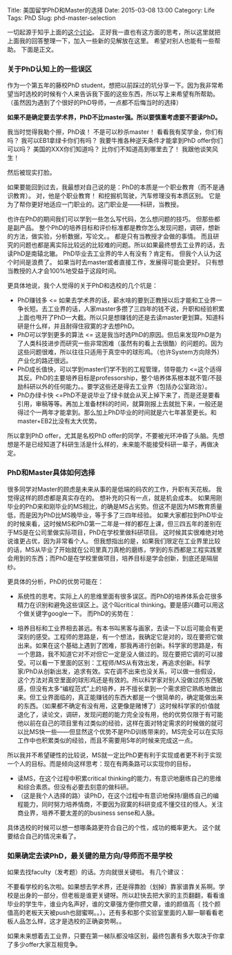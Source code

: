 Title: 美国留学PhD和Master的选择 
Date: 2015-03-08 13:00
Category: Life
Tags: PhD
Slug: phd-master-selection

一切起源于知乎上面的[这个讨论](http://www.zhihu.com/question/28538556)。
正好我一直也有这方面的思考，所以这里就把上面我的回答整理一下，加入一些新的见解放在这里。
希望对别人也能有一些帮助。
下面是正文。

### 关于PhD认知上的一些误区

作为一个第五年的藤校PhD student，想把以前踩过的坑分享一下。因为我非常希望当时选校的时候有个人来告诉我下面的这些东西，所以写上来希望有所帮助。（虽然因为遇到了个很好的PhD导师，一点都不后悔当时的选择）

**如果不是确定要去学术界，PhD不比master强。所以要慎重考虑要不要读PhD。**

我当时觉得我勒个擦，PhD诶！
不是可以秒杀master！
看看我有奖学金，你们有吗？
我可以EB1拿绿卡你们有吗？
我要牛推各种逆天条件才能拿到PhD offer你们可以吗？
美国的XXX你们知道吗？
比你们不知道高到哪里去了！
我跟他谈笑风生！

然后被现实打脸。

如果要能回到过去，我最想对自己说的是：PhD的本质是一个职业教育（而不是通识教育）。
对，他是个职业教育！
和挖掘机驾驶，汽车修理没有本质区别。
它是为了帮你更好地适应一门职业的。这门职业是——科研，当教授。

也许在PhD的期间我们可以学到一些怎么写代码，怎么想问题的技巧。
但那些都是副产品。
整个PhD的培养目标和评价标准都是教你怎么发现问题，调研，想新的方法，做实验，分析数据，写论文。。
都是只有当教授才会做的事情。
而且研究的问题也都是离实际比较远的比较难的问题。所以如果最终想去工业界的话，去读PhD是南辕北辙。
PhD毕业去工业界的牛人有没有？肯定有。
但我个人认为这个时间是浪费了。
如果当时去master或者直接工作，发展得可能会更好。
只有想当教授的人才会100%地受益于这段时间。

更具体地说，我个人觉得的关于PhD和选校的几个坑是：

* PhD赚钱多 <= 如果去学术界的话，薪水啥的要到正教授以后才能和工业界一争长短。去工业界的话，人家master多攒了三四年的钱不说，升职和经验积累上面也甩开了PhD一大截。所以只是想赚钱的还是去读master更划算。知道科研是什么样，并且耐得住寂寞的才去想PhD。
* PhD可以学到更多的算法 <= 这是我当时选PhD的原因。但后来发现PhD是为了人类科技进步而研究一些非常困难（虽然有的看上去很酷）的问题的。因为这些问题很难，所以往往只适用于真空中的球形鸡。（也许System方向除外）产业化的路还很远。
* PhD成长值快，可以学到master们学不到的工程管理，领导能力 <=这个适得其反。PhD的主要培养目标是professorship，整个培养体系根本就不管/不鼓励科研以外的任何能力。。要学这些还是得去工业界（包括办公室政治）。
* PhD办绿卡快 <=PhD不是说毕业了绿卡就会从天上掉下来了，而是还是要看引用，审稿等等。再加上准备材料的时间，就算刚报上去就批下来，一般还是得过个一两年才能拿到。那么加上PhD毕业的时间就是六七年甚至更长。和master+EB2比没有太大优势。

所以拿到PhD offer，尤其是名校PhD offer的同学，不要被光环冲昏了头脑。先想想是不是已经知道了科研生活是什么样的，未来能不能接受科研一辈子，再做决定。

### PhD和Master具体如何选择

很多同学对Master的顾虑是未来从事的是低端的码农的工作，升职有天花板。
我觉得这样的顾虑都是真实存在的。
想补充的只有一点，就是机会成本。
如果用刚毕业的PhD来和刚毕业的MS相比，的确是MS占劣势。但这不是因为MS教育质量低，而是因为PhD比MS晚毕业，等于多了三四年经验。
如果大家都拉到PhD毕业的时候来看，这时候MS和PhD第一二年是一样的都在上课，但三四五年的差别在于MS是在公司里做实际项目，PhD在学校里做科研项目。
这时候其实很难绝对地说谁更占优，因为非常看个人。
但我想指出的是，如果我们限定在工业界里比较的话，MS从毕业了开始就在公司里真刀真枪的磨练，学到的东西都是工程实践里会用到的东西；而PhD是在学校里做项目，培养目标是学会创新，到底还是隔层纱。

更具体的分析，PhD的优势可能在：

* 系统性的思考。实际上人的思维里面有很多误区。而PhD的培养体系会花很多精力在识别和避免这些误区上。这个叫critical thinking。要是感兴趣可以用这个做关键字google一下。
而PhD的劣势在：

* 培养目标和工业界相去甚远。有本书叫黑客与画家，去读一下以后可能会有更深刻的感受。工程师的思路是，有一个想法，我确定它是对的，现在要把它做出来。如果在这个基础上遇到了困难，那我再进行创新。科学家的思路是，有一个思路，我不知道它对不对但它一定是没人做过的。现在要把它调的可以接受。可以看一下里面的区别：工程师/MS从有效出发，再追求创新。科学家/PhD从创新出发，追求有效。实在调不出来也没关系，可以做一些假设，这个方法对真空里面的球形鸡还是有效的。所以科学家对别人没做过的东西敏感，但没有太多“编程范式”上的培养，并不擅长拿到一个需求把它熟练地做出来。但工业界面临的，真正能赚钱的东西大都是一个很简单的，确定能做出来的东西。（如果都不确定有没有用，这更像是赌博了）这时候科学家的价值就退化了，读论文，调研，发现问题的能力完全没有用，他的优势仅限于有可能他以前在自己的项目里有过类似的经验，这样在面对特定需求的时候做的就可以比MS快一些——但显然这个优势不是PhD训练带来的，MS完全可以在实际工作中也积累类似的经验，而且不需要用5年的时候来完成这一点。

所以我并不希望硬性的比较说，MS就一定比PhD更有利于实现或者更不利于实现一个人的目标。而是倾向这样思考：现在有两条路可以实现你的目标，

* 读MS，在这个过程中积累critical thinking的能力，有意识地磨练自己的思维和综合素质。但没有必要去刻意的做科研。
* （这是我个人选择的路）读PhD，在这个过程中有意识地保持/磨练自己的编程能力，同时努力培养情商，不要因为寂寞的科研变成不懂交往的怪人。关注商业界，培养不要太差的的business sense和人脉。

具体选校的时候可以想一想哪条路更符合自己的个性，成功的概率更大。
这个就要结合自己的情况来看了。

### 如果确定去读PhD，最关键的是方向/导师而不是学校

如果去找faculty（发考题）的话。方向就很关键啦。
有几个建议：

不要看学校的名次啦。如果想去学术界，还是得靠脸（划掉）靠家谱靠关系啊。学校是出身的一部分，但老板是谁更关键呀。所以赶快去把大家的主页翻翻，看看谁毕业的学生牛，谁业内名声好，谁的文章强方便你攒文章，谁的颜值高（ 找个颜值高的老板天天被push也甜蜜啊。。）。还有多和那个实验室里面的人聊一聊看看老板人品怎么样，这才是选校的正确姿势啊。。

如果未来想着去工业界，只要在第一梯队都没啥区别，最终包裹有多大取决于你拿了多少offer大家互相竞争。
